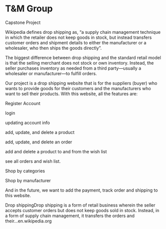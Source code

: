 # T&M Group
Capstone Project
    
Wikipedia defines drop shipping as, “a supply chain management technique in which the retailer does not keep goods in stock, but instead transfers customer orders and shipment details to either the manufacturer or a wholesaler, who then ships the goods directly”.

The biggest difference between drop shipping and the standard retail model is that the selling merchant does not stock or own inventory. Instead, the seller purchases inventory as needed from a third party—usually a wholesaler or manufacturer—to fulfill orders.

Our project is a drop shipping website that is for the suppliers (buyer) who wants to provide goods for their customers and the manufacturers who want to sell their products. With this website, all the features are:

Register Account

login

updating account info

add, update, and delete a product

add, update, and delete an order

add and delete a product to and from the wish list

see all orders and wish list.
	
Shop by categories

Shop by manufacturer

And in the future, we want to add the payment, track order and shipping to this website.


Drop shippingDrop shipping is a form of retail business wherein the seller accepts customer orders but does not keep goods sold in stock. Instead, in a form of supply chain management, it transfers the orders and their...en.wikipedia.org
